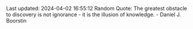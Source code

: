 Last updated: 2024-04-02 16:55:12
Random Quote: The greatest obstacle to discovery is not ignorance - it is the illusion of knowledge. - Daniel J. Boorstin
